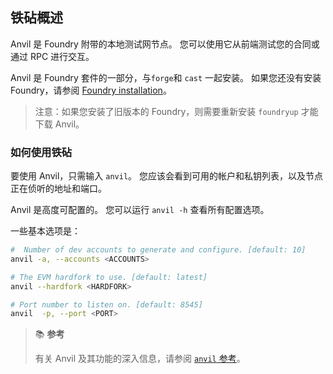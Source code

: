 ## 铁砧概述

Anvil 是 Foundry 附带的本地测试网节点。 您可以使用它从前端测试您的合同或通过 RPC 进行交互。

Anvil 是 Foundry 套件的一部分，与`forge`和 `cast` 一起安装。 如果您还没有安装 Foundry，请参阅 [Foundry installation](../getting-started/installation.md)。

> 注意：如果您安装了旧版本的 Foundry，则需要重新安装 `foundryup` 才能下载 Anvil。

### 如何使用铁砧

要使用 Anvil，只需输入 `anvil`。 您应该会看到可用的帐户和私钥列表，以及节点正在侦听的地址和端口。

Anvil 是高度可配置的。 您可以运行 `anvil -h` 查看所有配置选项。

一些基本选项是：

```bash
#  Number of dev accounts to generate and configure. [default: 10]
anvil -a, --accounts <ACCOUNTS>

# The EVM hardfork to use. [default: latest]
anvil --hardfork <HARDFORK>

# Port number to listen on. [default: 8545]
anvil  -p, --port <PORT>
```

> 📚 **参考**
>
> 有关 Anvil 及其功能的深入信息，请参阅 [`anvil` 参考](../reference/anvil/)。

